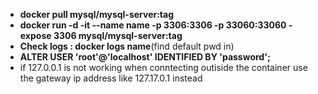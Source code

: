 <ul>
<li><strong>docker pull mysql/mysql-server:tag</strong></li>
<li><strong>docker run -d -it --name name -p 3306:3306 -p 33060:33060 -expose 3306 mysql/mysql-server:tag</strong></li>
<li><strong>Check logs : docker logs name</strong>(find default pwd in)</li>  
 <li><strong>ALTER USER 'root'@'localhost' IDENTIFIED BY 'password';</strong></li>  
  
   <li>if 127.0.0.1 is not working when conntecting outiside the container use the gateway ip address like 127.17.0.1 instead</li>  
</ul>



